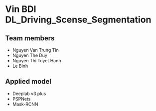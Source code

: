 # Vin BDI DL_Driving_Scense_Segmentation

## Team members
* Nguyen Van Trung Tin
* Nguyen The Duy
* Nguyen Thi Tuyet Hanh
* Le Binh

## Applied model
* Deeplab v3 plus
* PSPNets
* Mask-RCNN

